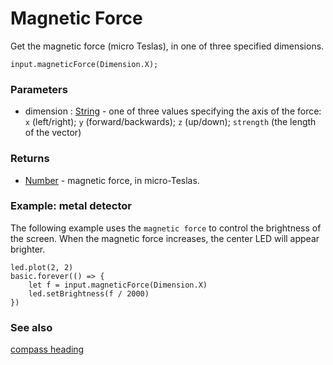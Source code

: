 # Magnetic Force

Get the magnetic force (micro Teslas), in one of three specified dimensions.

```sig
input.magneticForce(Dimension.X);
```

### Parameters

* dimension : [String](/reference/types/string) - one of three values specifying the axis of the force: ``x`` (left/right); ``y`` (forward/backwards); ``z`` (up/down); ``strength`` (the length of the vector)

### Returns

* [Number](/reference/types/number) - magnetic force, in micro-Teslas.

### Example: metal detector

The following example uses the `magnetic force` to control the brightness of the screen. When the magnetic force increases, the center LED will appear brighter.

```blocks
led.plot(2, 2)
basic.forever(() => {
    let f = input.magneticForce(Dimension.X)
    led.setBrightness(f / 2000)
})
```

### See also

[compass heading](/input/compass-heading)

